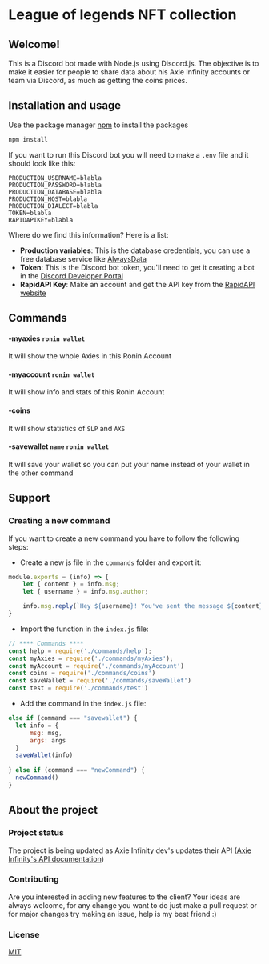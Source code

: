 # League of legends NFT collection

## Welcome!
This is a Discord bot made with Node.js using Discord.js. The objective is to make it easier for people to share data about his Axie Infinity accounts or team via Discord, as much as getting the coins prices.

## Installation and usage

Use the package manager [npm](https://www.npmjs.com/) to install the packages

```bash
npm install
```

If you want to run this Discord bot you will need to make a ```.env``` file and it should look like this:

```
PRODUCTION_USERNAME=blabla
PRODUCTION_PASSWORD=blabla
PRODUCTION_DATABASE=blabla
PRODUCTION_HOST=blabla
PRODUCTION_DIALECT=blabla
TOKEN=blabla
RAPIDAPIKEY=blabla
```
Where do we find this information? Here is a list:

- **Production variables**: This is the database credentials, you can use a free database service like [AlwaysData](https://www.alwaysdata.com/en/)
- **Token**: This is the Discord bot token, you'll need to get it creating a bot in the [Discord Developer Portal](https://discord.com/developers/applications)
- **RapidAPI Key**: Make an account and get the API key from the [RapidAPI website](https://rapidapi.com/)

## Commands

#### -myaxies ```ronin wallet```
It will show the whole Axies in this Ronin Account
</br>

#### -myaccount ```ronin wallet```
It will show info and stats of this Ronin Account
</br>

#### -coins
It will show statistics of ```SLP``` and ```AXS```

#### -savewallet ```name``` ```ronin wallet```
It will save your wallet so you can put your name instead of your wallet in the other command

## Support

### Creating a new command

If you want to create a new command you have to follow the following steps:

- Create a new js file in the ```commands``` folder and export it:
```js
module.exports = (info) => {
    let { content } = info.msg;
    let { username } = info.msg.author;

    info.msg.reply(`Hey ${username}! You've sent the message ${content}`);
}
```
- Import the function in the ```index.js``` file:
```js
// **** Commands ****
const help = require('./commands/help');
const myAxies = require('./commands/myAxies');
const myAccount = require('./commands/myAccount')
const coins = require('./commands/coins')
const saveWallet = require('./commands/saveWallet')
const test = require('./commands/test')
```
- Add the command in the ```index.js``` file:
```js
else if (command === "savewallet") {
  let info = {
      msg: msg,
      args: args
  }
  saveWallet(info)
  
} else if (command === "newCommand") {
  newCommand()
}
```

## About the project

### Project status
The project is being updated as Axie Infinity dev's updates their API ([Axie Infinity's API documentation](https://rapidapi.com/jchbasco/api/axie-infinity))

### Contributing

Are you interested in adding new features to the client? Your ideas are always welcome, for any change you want to do just make a pull request or for major changes try making an issue, help is my best friend :)

### License
[MIT](https://choosealicense.com/licenses/mit/)
